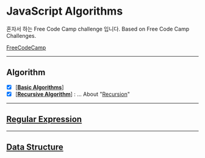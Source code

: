 # **JavaScript Algorithms**

 혼자서 하는 Free Code Camp challenge 입니다.
 Based on Free Code Camp Challenges.
 
 [FreeCodeCamp](https://www.freecodecamp.org)

 <hr/> 

## Algorithm
- [x] [**[Basic Algorithms](./Docs/BasicAlgorithms.md)**]
- [x] [**[Recursive Algorithm](./Docs/recursion.js)**] : ... About "[Recursion](./Docs/recursion.md)"  

 <hr/> 
 
## [Regular Expression](./Docs/RegExp.md)

 <hr/> 

## [Data Structure](./Docs/DataStructure.md)
